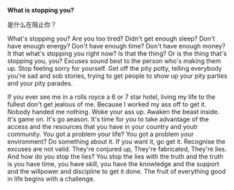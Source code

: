 **What is stopping you?**

是什么在阻止你？



What's stopping you?
Are you too tired?
Didn't get enough sleep?
Don't have enough energy?
Don't have enough time?
Don't have enough money?
It that what's stopping you right now?
Is that the thing?
Or is the thing that's stopping you, 
you?
Excuses sound best to the person who's making them up. Stop feeling sorry for yourself. Get off the pity potty, telling everybody you're sad and sob stories, trying to get people to show up your pity parties and your pity parades.

If you ever see me in a rolls royce a 6 or 7 star hotel, living my life to the fullest don't get jealous of me. Because I worked my ass off to get it. Nobody handed me nothing.
Woke your ass up. Awaken the beast inside.
It's game on. 
It's go aeason.
It's time for you to take advantage of the access and the resources that you have in your country and youtr community.
You got a problem your life? You got a problem your environment? Do something about it. If you want it, go get it. Recognise the excuses are not valid. They're conjured up, They're fabricated, They're lies. And how do you stop the lies?
You stop the lies with the truth and the truth is you have time, you have skill, you have the knowledge and the support and the willpower and discipline to get it done. The fruit of everything good in life begins with a challenge.